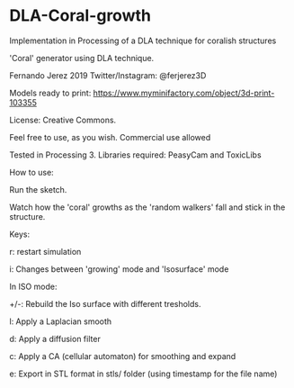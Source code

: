 # DLA-Coral-growth
Implementation in Processing of a DLA technique for coralish structures

'Coral' generator using DLA technique.

 Fernando Jerez 2019 Twitter/Instagram: @ferjerez3D
 
 Models ready to print: https://www.myminifactory.com/object/3d-print-103355
 
  License: Creative Commons.
 
 Feel free to use, as you wish. Commercial use allowed
 
 Tested in Processing 3. Libraries required: PeasyCam and ToxicLibs
 
 How to use:
 
 Run the sketch.
 
 Watch how the 'coral' growths as the 'random walkers' fall and stick in the structure.
 
 Keys:
 
 r: restart simulation
 
 i: Changes between 'growing' mode and 'Isosurface' mode
 
 In ISO mode:
 
 +/-: Rebuild the Iso surface with different tresholds.
 
 l: Apply a Laplacian smooth
 
 d: Apply a diffusion filter
 
 c: Apply a CA (cellular automaton) for smoothing and expand
 
 e: Export in STL format in stls/ folder (using timestamp for the file name)
 
